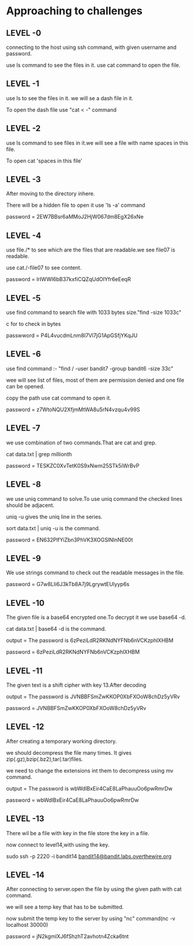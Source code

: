 # Approaching to challenges
## LEVEL -0
connecting to the host using ssh command, with given username and password.

use ls command to see the files in it.
use cat command to open the file.

## LEVEL -1
use ls to see the files in it. we will se a dash file in it.

To open the dash file use "cat < -" command 

## LEVEL -2
use ls command to see files in it.we will see a file with name spaces in this file.

To open cat 'spaces in this file' 

## LEVEL -3
After moving to the directory inhere.

There will be a hidden file to open it use 'ls -a' command

password = 2EW7BBsr6aMMoJ2HjW067dm8EgX26xNe

## LEVEL -4
use file./* to see which are the files that are readable.we see file07 is readable.

use cat./-file07 to see content.

password = lrIWWI6bB37kxfiCQZqUdOIYfr6eEeqR

## LEVEL -5
use find command to search file with 1033 bytes size."find -size 1033c"

c for to check in bytes

passwword = P4L4vucdmLnm8I7Vl7jG1ApGSfjYKqJU

## LEVEL -6
use find command :- "find / -user bandit7 -group bandit6 -size 33c"

wee will see list of files, most of them are permission denied and one file can be opened.

copy the path use cat command to open it.

password = z7WtoNQU2XfjmMtWA8u5rN4vzqu4v99S

## LEVEL -7
we use combination of two commands.That are cat and grep.

cat data.txt | grep millionth

password = TESKZC0XvTetK0S9xNwm25STk5iWrBvP

## LEVEL -8
we use uniq command to solve.To use uniq command the checked lines should be adjacent.

uniq -u gives the uniq line in the series.

sort data.txt | uniq -u is the command.

password = EN632PlfYiZbn3PhVK3XOGSlNInNE00t

## LEVEL -9
We use strings command to check out the readable messages in the file.

password = G7w8LIi6J3kTb8A7j9LgrywtEUlyyp6s

## LEVEL -10
The given file is a base64 encrypted one.To decrypt it we use base64 -d.

cat data.txt | base64 -d is the command.

output = The password is 6zPeziLdR2RKNdNYFNb6nVCKzphlXHBM

password = 6zPeziLdR2RKNdNYFNb6nVCKzphlXHBM

## LEVEL -11
The given text is a shift cipher with key 13.After decoding

output = The password is JVNBBFSmZwKKOP0XbFXOoW8chDz5yVRv

password = JVNBBFSmZwKKOP0XbFXOoW8chDz5yVRv

## LEVEL -12
After creating a temporary working directory.

we should decompress the file many times. It gives zip(.gz),bzip(.bz2),tar(.tar)files.

we need to change the extensions int them to decompress using mv command.

output = The password is wbWdlBxEir4CaE8LaPhauuOo6pwRmrDw

password = wbWdlBxEir4CaE8LaPhauuOo6pwRmrDw

## LEVEL -13
There wil be a file with key in the file store the key in a file.

now connect to level14,with using the key.

sudo ssh -p 2220 -i bandit14 bandit14@bandit.labs.overthewire.org

## LEVEL -14
After connecting to server.open the file by using the given path with cat command.

we will see a temp key that has to be submitted.

now submit the temp key to the server by using "nc" command(nc -v localhost 30000)

password = jN2kgmIXJ6fShzhT2avhotn4Zcka6tnt
